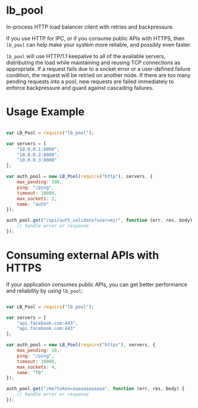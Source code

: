 lb_pool
=======

In-process HTTP load balancer client with retries and backpressure.

If you use HTTP for IPC, or if you consume public APIs with HTTPS, then `lb_pool` can help make your system more reliable, and possibly even faster.

`lb_pool` will use HTTP/1.1 keepalive to all of the available servers, distributing the load while maintaining and reusing TCP connections as appropriate. If a request fails due to a socket error or a user-defined failure condition, the request will be retried on another node. If there are too many pending requests into a pool, new requests are failed immediately to enforce backpressure and guard against cascading failures.

# Usage Example

```javascript

var LB_Pool = require("lb_pool");

var servers = [
    "10.0.0.1:8000",
    "10.0.0.2:8000",
    "10.0.0.3:8000"
];

var auth_pool = new LB_Pool(require("http"), servers, {
    max_pending: 300,
    ping: "/ping",
    timeout: 10000,
    max_sockets: 2,
    name: "auth"
});

auth_pool.get("/api/auth_validate?user=mjr", function (err, res, body) {
    // handle error or response
});
```

# Consuming external APIs with HTTPS

If your application consumes public APIs, you can get better performance and reliability by using `lb_pool`:

```javascript

var LB_Pool = require("lb_pool");

var servers = [
    "api.facebook.com:443",
    "api.facebook.com:443"
];

var auth_pool = new LB_Pool(require("https"), servers, {
    max_pending: 10,
    ping: "/ping",
    timeout: 10000,
    max_sockets: 4,
    name: "fb"
});

auth_pool.get("/me?token=aaaaaaaaaaaa", function (err, res, body) {
    // handle error or response
});
```

